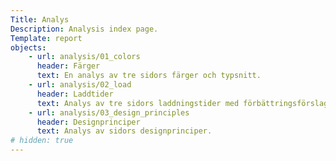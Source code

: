 ```yaml
---
Title: Analys
Description: Analysis index page.
Template: report
objects:
    - url: analysis/01_colors
      header: Färger
      text: En analys av tre sidors färger och typsnitt.
    - url: analysis/02_load
      header: Laddtider
      text: Analys av tre sidors laddningstider med förbättringsförslag.
    - url: analysis/03_design_principles
      header: Designprinciper
      text: Analys av sidors designprinciper.
# hidden: true
---
```

